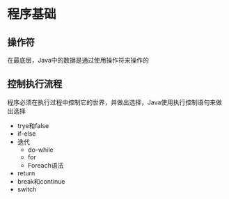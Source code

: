 #   程序基础

##  操作符

在最底层，Java中的数据是通过使用操作符来操作的

##  控制执行流程

程序必须在执行过程中控制它的世界，并做出选择，Java使用执行控制语句来做出选择

-   trye和false
-   if-else
-   迭代
    -   do-while
    -   for
    -   Foreach语法
-   return
-   break和continue
-   switch















